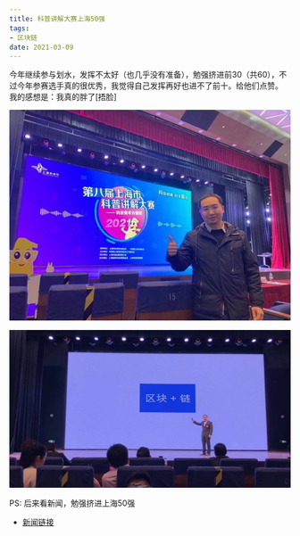 ```yaml
---
title: 科普讲解大赛上海50强
tags:
- 区块链
date: 2021-03-09
---
```


今年继续参与划水，发挥不太好（也几乎没有准备），勉强挤进前30（共60），不过今年参赛选手真的很优秀，我觉得自己发挥再好也进不了前十。给他们点赞。
我的感想是：我真的胖了[捂脸]

![](science-popularization/1.jpg)

![](science-popularization/2.jpg)

PS: 后来看新闻，勉强挤进上海50强

- [新闻链接](https://mp.weixin.qq.com/s/qWIqLvAeL3XYJIfev57thw)